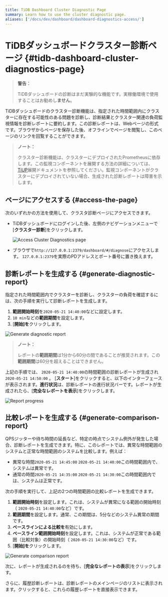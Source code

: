 ```yaml
---
title: TiDB Dashboard Cluster Diagnostic Page
summary: Learn how to use the cluster diagnostic page.
aliases: ['/docs/dev/dashboard/dashboard-diagnostics-access/']
---
```


# TiDBダッシュボードクラスター診断ページ {#tidb-dashboard-cluster-diagnostics-page}

> <strong>警告：</strong>
>
> TiDBダッシュボードの診断はまだ実験的な機能です。実稼働環境で使用することはお勧めし<strong>ません</strong>。

TiDBダッシュボードのクラスター診断機能は、指定された時間範囲内にクラスターに存在する可能性のある問題を診断し、診断結果とクラスター関連の負荷監視情報を診断レポートに要約します。この診断レポートは、Webページの形式です。ブラウザからページを保存した後、オフラインでページを閲覧し、このページのリンクを回覧することができます。

> <strong>ノート：</strong>
>
> クラスター診断機能は、クラスターにデプロイされたPrometheusに依存します。この監視コンポーネントを展開する方法の詳細については、 [TiUP](/tiup/tiup-overview.md)展開ドキュメントを参照してください。監視コンポーネントがクラスターにデプロイされていない場合、生成された診断レポートは障害を示します。

## ページにアクセスする {#access-the-page}

次のいずれかの方法を使用して、クラスタ診断ページにアクセスできます。

-   TiDBダッシュボードにログインした後、左側のナビゲーションメニューで[<strong>クラスター診断</strong>]をクリックします。

    ![Access Cluster Diagnostics page](/media/dashboard/dashboard-diagnostics-access.png)

-   ブラウザで`http://127.0.0.1:2379/dashboard/#/diagnose`にアクセスします。 `127.0.0.1:2379`を実際のPDアドレスとポート番号に置き換えます。

## 診断レポートを生成する {#generate-diagnostic-report}

指定された時間範囲内でクラスターを診断し、クラスターの負荷を確認するには、次の手順を実行して診断レポートを生成します。

1.  <strong>範囲開始時刻</strong>を`2020-05-21 14:40:00`などに設定します。
2.  `10 min`などの<strong>範囲期間</strong>を設定します。
3.  [<strong>開始]を</strong>クリックします。

![Generate diagnostic report](/media/dashboard/dashboard-diagnostics-gen-report.png)

> <strong>ノート：</strong>
>
> レポートの<strong>範囲期間</strong>は1分から60分の間であることが推奨されます。この<strong>範囲期間</strong>は60分を超えることはできません。

上記の手順では、 `2020-05-21 14:40:00`の時間範囲の診断レポートが生成され`2020-05-21 14:50:00` 。 [<strong>スタート</strong>]をクリックすると、以下のインターフェースが表示されます。<strong>進行状況</strong>は、診断レポートの進行状況バーです。レポートが生成されたら、[<strong>完全なレポートを表示</strong>]をクリックします。

![Report progress](/media/dashboard/dashboard-diagnostics-gen-process.png)

## 比較レポートを生成する {#generate-comparison-report}

QPSジッターや待ち時間の延長など、特定の時点でシステム例外が発生した場合、診断レポートを生成できます。特に、このレポートでは、異常な時間範囲のシステムと正常な時間範囲のシステムを比較します。例えば：

-   異常な時間`2020-05-21 14:45:00` `2020-05-21 14:40:00`この時間範囲内で、システムは異常です。
-   通常の時間`2020-05-21 14:35:00` `2020-05-21 14:30:00`この時間範囲内では、システムは正常です。

次の手順を実行して、上記の2つの時間範囲の比較レポートを生成できます。

1.  <strong>範囲開始時刻</strong>を設定します。これは、システムが異常になる範囲の開始時刻（ `2020-05-21 14:40:00`など）です。
2.  <strong>範囲期間</strong>を設定します。通常、この期間は、5分などのシステム異常の期間です。
3.  <strong>ベースラインによる比較を</strong>有効にします。
4.  <strong>ベースライン範囲開始時刻</strong>を設定します。これは、システムが正常である範囲（比較対象）の開始時刻（ `2020-05-21 14:30:00`など）です。
5.  [<strong>開始]を</strong>クリックします。

![Generate comparison report](/media/dashboard/dashboard-diagnostics-gen-compare-report.png)

次に、レポートが生成されるのを待ち、[<strong>完全なレポートの表示</strong>]をクリックします。

さらに、履歴診断レポートは、診断レポートのメインページのリストに表示されます。クリックすると、これらの履歴レポートを直接表示できます。
